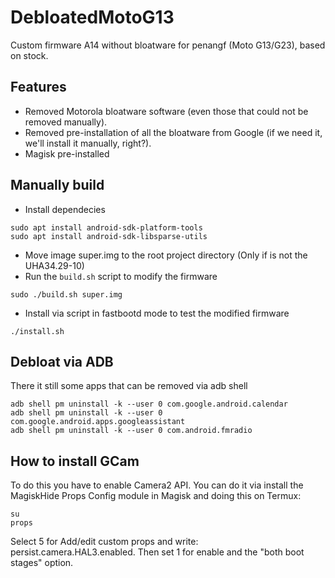 # DebloatedMotoG13
Custom firmware A14 without bloatware for penangf (Moto G13/G23), based on stock.

## Features
- Removed Motorola bloatware software (even those that could not be removed manually).
- Removed pre-installation of all the bloatware from Google (if we need it, we'll install it manually, right?).
- Magisk pre-installed

## Manually build
- Install dependecies
```shell
sudo apt install android-sdk-platform-tools
sudo apt install android-sdk-libsparse-utils
```
- Move image super.img to the root project directory (Only if is not the UHA34.29-10)
- Run the ```build.sh``` script to modify the firmware 
```shell
sudo ./build.sh super.img 
```
- Install via script in fastbootd mode to test the modified firmware
```shell
./install.sh
```

## Debloat via ADB
There it still some apps that can be removed via adb shell
```shell
adb shell pm uninstall -k --user 0 com.google.android.calendar
adb shell pm uninstall -k --user 0 com.google.android.apps.googleassistant
adb shell pm uninstall -k --user 0 com.android.fmradio  
```

## How to install GCam
To do this you have to enable Camera2 API. You can do it via install the MagiskHide Props Config module in Magisk and doing this on Termux:
```
su
props
```
Select 5 for Add/edit custom props and write: persist.camera.HAL3.enabled. Then set 1 for enable and the "both boot stages" option.